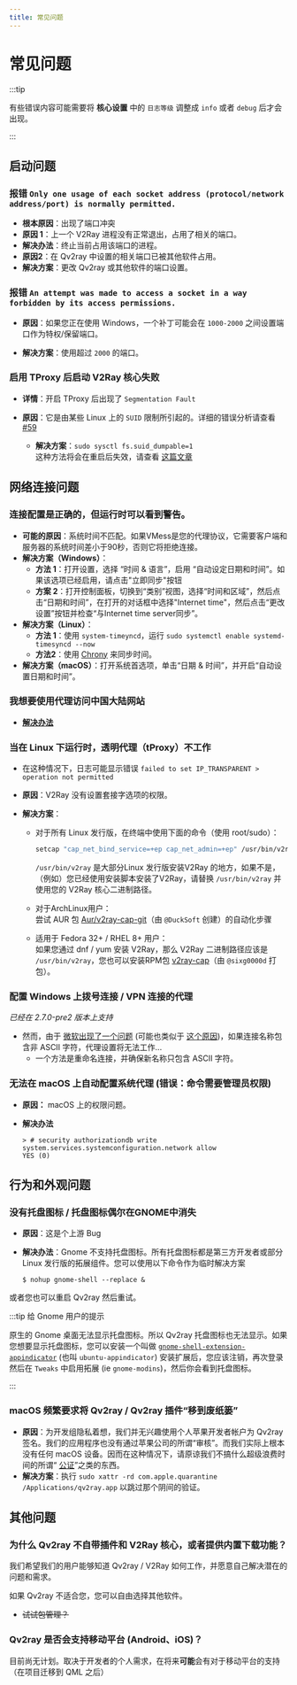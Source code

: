 ```yaml
---
title: 常见问题
---
```


# 常见问题

:::tip

有些错误内容可能需要将 **核心设置** 中的 `日志等级` 调整成 `info` 或者 `debug` 后才会出现。

:::

## 启动问题

### 报错 `Only one usage of each socket address (protocol/network address/port) is normally permitted.`

- **根本原因**：出现了端口冲突
- **原因 1**：上一个 V2Ray 进程没有正常退出，占用了相关的端口。
- **解决办法**：终止当前占用该端口的进程。
- **原因2**：在 Qv2ray 中设置的相关端口已被其他软件占用。
- **解决方案**：更改 Qv2ray 或其他软件的端口设置。

### 报错 `An attempt was made to access a socket in a way forbidden by its access permissions.`

- **原因**：如果您正在使用 Windows，一个补丁可能会在 `1000-2000` 之间设置端口作为特权/保留端口。

- **解决方案**：使用超过 `2000` 的端口。

### 启用 TProxy 后启动 V2Ray 核心失败

- **详情**：开启 TProxy 后出现了 `Segmentation Fault`

- **原因**：它是由某些 Linux 上的 `SUID` 限制所引起的。详细的错误分析请查看 [#59](https://github.com/Qv2ray/Qv2ray/issues/59)
  - **解决方案**：`sudo sysctl fs.suid_dumpable=1`  
    这种方法将会在重启后失效，请查看 [这篇文章](http://ssdxiao.github.io/linux/2017/03/20/Sysctl-not-applay-on-boot.html)

## 网络连接问题

### 连接配置是正确的，但运行时可以看到警告。

- **可能的原因**：系统时间不匹配。如果VMess是您的代理协议，它需要客户端和服务器的系统时间差小于90秒，否则它将拒绝连接。
- **解决方案（Windows）**：
  - **方法 1**：打开设置，选择 “时间 & 语言”，启用 “自动设定日期和时间”。如果该选项已经启用，请点击"立即同步"按钮
  - **方案 2**：打开控制面板，切换到“类别”视图，选择“时间和区域”，然后点击“日期和时间”，在打开的对话框中选择"Internet time"，然后点击“更改设置”按钮并检查“与Internet time server同步”。
- **解决方案（Linux）**：
  - **方法 1**：使用 `system-timeyncd`，运行 `sudo systemctl enable systemd-timesyncd --now`
  - **方法2**：使用 [Chrony](https://www.chrony.tuxfamily.org) 来同步时间。
- **解决方案（macOS）**：打开系统首选项，单击“日期 & 时间”，并开启“自动设置日期和时间”。

### 我想要使用代理访问中国大陆网站

- [**解决办法**](../getting-started/step5.md#tweaking-routing-schemes)

### 当在 Linux 下运行时，透明代理（tProxy）不工作

- 在这种情况下，日志可能显示错误 `failed to set IP_TRANSPARENT > operation not permitted`

- **原因**：V2Ray 没有设置套接字选项的权限。

- **解决方案**：

  - 对于所有 Linux 发行版，在终端中使用下面的命令（使用 root/sudo）：

    ```bash
    setcap "cap_net_bind_service=+ep cap_net_admin=+ep" /usr/bin/v2ray
    ```

    `/usr/bin/v2ray` 是大部分Linux 发行版安装V2Ray 的地方，如果不是，（例如）您已经使用安装脚本安装了V2Ray，请替换 `/usr/bin/v2ray` 并使用您的 V2Ray 核心二进制路径。

  - 对于ArchLinux用户：  
    尝试 AUR 包 [Aur/v2ray-cap-git](https://aur.archlinux.org/packages/v2ray-cap-git/)（由 `@DuckSoft` 创建）的自动化步骤

  - 适用于 Fedora 32+ / RHEL 8+ 用户：  
    如果您通过 dnf / yum 安装 V2Ray，那么 V2Ray 二进制路径应该是 `/usr/bin/v2ray`，您也可以安装RPM包 [v2ray-cap](https://copr.fedorainfracloud.org/coprs/sixg0000d/v2ray/)（由 `@sixg0000d` 打包）。

### 配置 Windows 上拨号连接 / VPN 连接的代理

*已经在 2.7.0-pre2 版本上支持*

- 然而，由于 [微软出现了一个问题](https://support.microsoft.com/en-us/topic/cannot-configure-proxy-settings-if-a-vpn-connection-name-contains-non-ascii-characters-2c648407-bb72-5600-3126-8c721bc91b70) (可能也类似于 [这个原因](https://github.com/shadowsocks/shadowsocks-windows/issues/1116#issuecomment-294075565))，如果连接名称包含非 ASCII 字符，代理设置将无法工作...
  - 一个方法是重命名连接，并确保新名称只包含 ASCII 字符。

### 无法在 macOS 上自动配置系统代理 (错误：命令需要管理员权限)

- **原因：** macOS 上的权限问题。
- **解决办法**

    ```shell
    > # security authorizationdb write system.services.systemconfiguration.network allow
    YES (0)
    ```

## 行为和外观问题

### 没有托盘图标 / 托盘图标偶尔在GNOME中消失

- **原因**：这是个上游 Bug
- **解决办法**：Gnome 不支持托盘图标。所有托盘图标都是第三方开发者或部分 Linux 发行版的拓展组件。您可以使用以下命令作为临时解决方案

    ```shell
    $ nohup gnome-shell --replace &
    ```

或者您也可以重启 Qv2ray 然后重试。

:::tip 给 Gnome 用户的提示

原生的 Gnome 桌面无法显示托盘图标。所以 Qv2ray 托盘图标也无法显示。如果您想要显示托盘图标，您可以安装一个叫做 [`gnome-shell-extension-appindicator`](https://github.com/ubuntu/gnome-shell-extension-appindicator) (也叫 `ubuntu-appindicator`) 安装扩展后，您应该注销，再次登录 然后在 `Tweaks` 中启用拓展 (ie `gnome-modins`)，然后你会看到托盘图标。

:::

### macOS 频繁要求将 Qv2ray / Qv2ray 插件“移到废纸篓”

- **原因**：为开发组隐私着想，我们并无兴趣使用个人苹果开发者帐户为 Qv2ray 签名。我们的应用程序也没有通过苹果公司的所谓“审核”。而我们实际上根本没有任何 macOS 设备。因而在这种情况下，请原谅我们不搞什么超级浪费时间的所谓“ [公证](https://krita.org/en/item/first-notarized-macos-build-of-krita/)”之类的东西。
- **解决方案**：执行 `sudo xattr -rd com.apple.quarantine /Applications/qv2ray.app` 以跳过那个阴间的验证。

## 其他问题

### 为什么 Qv2ray 不自带插件和 V2Ray 核心，或者提供内置下载功能？

我们希望我们的用户能够知道 Qv2ray / V2Ray 如何工作，并愿意自己解决潜在的问题和需求。

如果 Qv2ray 不适合您，您可以自由选择其他软件。

- ~~试试包管理？~~

### Qv2ray 是否会支持移动平台 (Android、iOS)？

目前尚无计划。取决于开发者的个人需求，在将来**可能**会有对于移动平台的支持（在项目迁移到 QML 之后）
